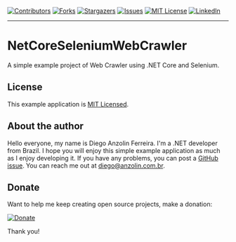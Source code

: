 <!-- PROJECT SHIELDS -->
<!--
*** I'm using markdown "reference style" links for readability.
*** Reference links are enclosed in brackets [ ] instead of parentheses ( ).
*** See the bottom of this document for the declaration of the reference variables
*** for contributors-url, forks-url, etc. This is an optional, concise syntax you may use.
*** https://www.markdownguide.org/basic-syntax/#reference-style-links
-->
[![Contributors][contributors-shield]][contributors-url]
[![Forks][forks-shield]][forks-url]
[![Stargazers][stars-shield]][stars-url]
[![Issues][issues-shield]][issues-url]
[![MIT License][license-shield]][license-url]
[![LinkedIn][linkedin-shield]][linkedin-url]

---


# NetCoreSeleniumWebCrawler
A simple example project of Web Crawler using .NET Core and Selenium.


License
-------

This example application is [MIT Licensed](https://github.com/anzolin/NetCoreSeleniumWebCrawler/blob/master/LICENSE).


About the author
----------------

Hello everyone, my name is Diego Anzolin Ferreira. I'm a .NET developer from Brazil. I hope you will enjoy this simple example application as much as I enjoy developing it. If you have any problems, you can post a [GitHub issue](https://github.com/anzolin/NetCoreSeleniumWebCrawler/issues). You can reach me out at diego@anzolin.com.br.


Donate
------
  
Want to help me keep creating open source projects, make a donation:

[![Donate](https://img.shields.io/badge/Donate-PayPal-green.svg)](https://www.paypal.com/donate?business=DN2VPNW42RTXY&no_recurring=0&currency_code=BRL)

Thank you!



<!-- MARKDOWN LINKS & IMAGES -->
<!-- https://www.markdownguide.org/basic-syntax/#reference-style-links -->
[contributors-shield]: https://img.shields.io/github/contributors/anzolin/NetCoreSeleniumWebCrawler.svg?style=for-the-badge
[contributors-url]: https://github.com/anzolin/NetCoreSeleniumWebCrawler/graphs/contributors
[forks-shield]: https://img.shields.io/github/forks/anzolin/NetCoreSeleniumWebCrawler.svg?style=for-the-badge
[forks-url]: https://github.com/anzolin/NetCoreSeleniumWebCrawler/network/members
[stars-shield]: https://img.shields.io/github/stars/anzolin/NetCoreSeleniumWebCrawler.svg?style=for-the-badge
[stars-url]: https://github.com/anzolin/NetCoreSeleniumWebCrawler/stargazers
[issues-shield]: https://img.shields.io/github/issues/anzolin/NetCoreSeleniumWebCrawler.svg?style=for-the-badge
[issues-url]: https://github.com/anzolin/NetCoreSeleniumWebCrawler/issues
[license-shield]: https://img.shields.io/github/license/anzolin/NetCoreSeleniumWebCrawler.svg?style=for-the-badge
[license-url]: https://github.com/anzolin/NetCoreSeleniumWebCrawler/blob/master/LICENSE.txt
[linkedin-shield]: https://img.shields.io/badge/-LinkedIn-black.svg?style=for-the-badge&logo=linkedin&colorB=555
[linkedin-url]: https://www.linkedin.com/in/diego-anzolin/
